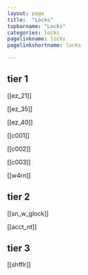 ```yaml
---
layout: page
title:  "Locks"
topbarname: "Locks"
categories: locks
pagelinkname: locks
pagelinkshortname: locks

---
```


## tier 1

[[ez_21]]

[[ez_35]]

[[ez_40]]

[[c001]]

[[c002]]

[[c003]]

[[w4rn]]

## tier 2

[[sn_w_glock]]

[[acct_nt]]

## tier 3

[[shfflr]]
